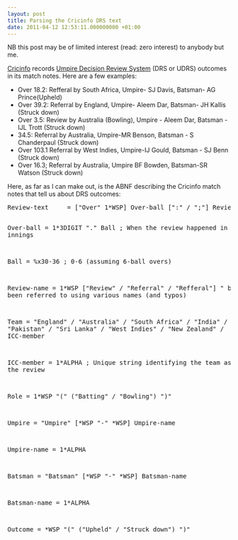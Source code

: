 ```yaml
---
layout: post
title: Parsing the Cricinfo DRS text
date: 2011-04-12 12:53:11.000000000 +01:00
---
```

NB this post may be of limited interest (read: zero interest) to anybody but me.

<a title="Cricinfo website" href="http://cricinfo.com" target="_blank">Cricinfo</a> records <a title="Wikipedia article" href="http://en.wikipedia.org/wiki/Umpire_Decision_Review_System" target="_blank">Umpire Decision Review System</a> (DRS or UDRS) outcomes in its match notes. Here are a few examples:
<ul>
	<li>Over 18.2: Refferal by South Africa, Umpire- SJ Davis, Batsman- AG Prince(Upheld)</li>
	<li>Over 39.2: Referral by England, Umpire- Aleem Dar, Batsman- JH Kallis (Struck down)</li>
	<li>Over 3.5: Review by Australia (Bowling), Umpire - Aleem Dar, Batsman - IJL Trott (Struck down)</li>
	<li>34.5: Referral by Australia, Umpire-MR Benson, Batsman - S Chanderpaul (Struck down)</li>
	<li>Over 103.1 Referral by West Indies, Umpire-IJ Gould, Batsman - SJ Benn (Struck down)</li>
	<li>Over 16.3; Referral by Australia, Umpire BF Bowden, Batsman-SR Watson (Struck down)</li>
</ul>
Here, as far as I can make out, is the ABNF describing the Cricinfo match notes that tell us about DRS outcomes:
<pre>Review-text     = ["Over" 1*WSP] Over-ball [":" / ";"] Review-name Team [Role] ", " Umpire ", " Batsman Outcome

Over-ball       = 1*3DIGIT "." Ball ; When the review happened in the innings

Ball            = %x30-36 ; 0-6 (assuming 6-ball overs)

Review-name     = 1*WSP ["Review" / "Referral" / "Refferal"] " by " ; Has been referred to using various names (and typos)

Team            = "England"
                / "Australia"
                / "South Africa"
                / "India"
                / "Pakistan"
                / "Sri Lanka"
                / "West Indies"
                / "New Zealand"
                / ICC-member

ICC-member      = 1*ALPHA ; Unique string identifying the team asking for the review

Role            = 1*WSP "(" ("Batting" / "Bowling") ")"

Umpire          = "Umpire" [*WSP "-" *WSP] Umpire-name

Umpire-name     = 1*ALPHA

Batsman         = "Batsman" [*WSP "-" *WSP] Batsman-name

Batsman-name    = 1*ALPHA

Outcome         = *WSP "(" ("Upheld" / "Struck down") ")"</pre>
